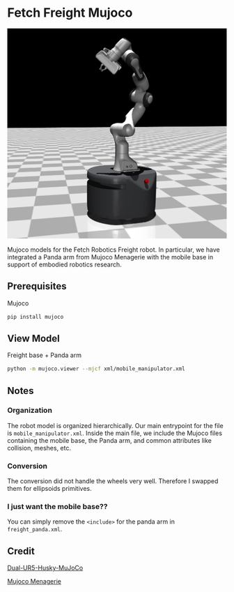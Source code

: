 # Fetch Freight Mujoco

![freight robot](images/mobile_panda.png)

Mujoco models for the Fetch Robotics Freight robot. In particular, we have integrated a Panda arm from Mujoco Menagerie with the mobile base in support of embodied robotics research.

## Prerequisites

Mujoco

```bash
pip install mujoco
```

## View Model

Freight base + Panda arm

```bash
python -m mujoco.viewer --mjcf xml/mobile_manipulator.xml
```

## Notes

### Organization

The robot model is organized hierarchically. Our main entrypoint for the file is `mobile_manipulator.xml`. Inside the main file, we include the Mujoco files containing the mobile base, the Panda arm, and common attributes like collision, meshes, etc.

### Conversion

The conversion did not handle the wheels very well. Therefore I swapped them for ellipsoids primitives.

### I just want the mobile base??

You can simply remove the `<include>` for the panda arm in `freight_panda.xml`.

## Credit

[Dual-UR5-Husky-MuJoCo](https://github.com/wangcongrobot/dual_ur5_husky_mujoco)

[Mujoco Menagerie](https://github.com/google-deepmind/mujoco_menagerie/tree/main)
